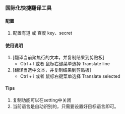 ### 国际化快捷翻译工具

#### 配置
1. 配置有道 或 百度 key、secret

#### 使用说明
1. [翻译当前聚焦行的文本，并复制结果到剪贴板]
    - Ctrl + l  或者  鼠标右键菜单选择 Translate line
2. [翻译当选中文本，并复制结果到剪贴板]
    - Ctrl + i  或者  鼠标右键菜单选择 Translate selected

#### Tips
1. 复制功能可以在setting中关闭
2. 当前语言是自动识别的，只需要设置好目标语言即可。